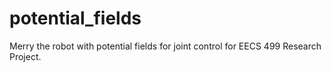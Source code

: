 # potential_fields
Merry the robot with potential fields for joint control for EECS 499 Research Project.
